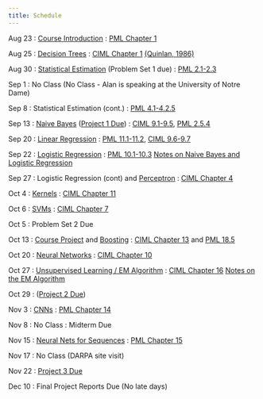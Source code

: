 ```yaml
---
title: Schedule
---
```


Aug 23
: [Course Introduction](https://github.com/aritter/CS-4641/raw/main/slides/introduction.pdf)
  : [PML Chapter 1](https://github.com/probml/pml-book/releases/latest/download/book1.pdf)

Aug 25
: [Decision Trees](https://github.com/aritter/CS-4641/raw/main/slides/dtrees.pdf)
  : [CIML Chapter 1](http://ciml.info/dl/v0_99/ciml-v0_99-ch01.pdf) [(Quinlan, 1986)](https://link.springer.com/content/pdf/10.1007/BF00116251.pdf)

Aug 30
: [Statistical Estimation](https://github.com/aritter/CS-4641/raw/main/slides/estimation.pdf) (Problem Set 1 due)
  : [PML 2.1-2.3](https://github.com/probml/pml-book/releases/latest/download/book1.pdf)

Sep 1
: No Class (No Class - Alan is speaking at the University of Notre Dame)

Sep 8
: Statistical Estimation (cont.)
  : [PML 4.1-4.2.5](https://github.com/probml/pml-book/releases/latest/download/book1.pdf)

Sep 13
: [Naive Bayes](https://github.com/aritter/CS-4641/raw/main/slides/naive_bayes.pdf) ([Project 1 Due](https://colab.research.google.com/drive/1ar34O8xpE_oRK5tjx22oRcKwsCtEE_LM))
  : [CIML 9.1-9.5](http://ciml.info/dl/v0_99/ciml-v0_99-ch09.pdf), [PML 2.5.4](https://github.com/probml/pml-book/releases/latest/download/book1.pdf)

Sep 20
: [Linear Regression](https://github.com/aritter/CS-4641/raw/main/slides/linear_regression.pdf)
  : [PML 11.1-11.2](https://github.com/probml/pml-book/releases/latest/download/book1.pdf), [CIML 9.6-9.7](http://ciml.info/dl/v0_99/ciml-v0_99-ch09.pdf)

Sep 22
: [Logistic Regression](https://github.com/aritter/CS-4641/raw/main/slides/logistic_regression.pdf)
  : [PML 10.1-10.3](https://github.com/probml/pml-book/releases/latest/download/book1.pdf) [Notes on Naive Bayes and Logistic Regression](http://www.cs.cmu.edu/~tom/mlbook/NBayesLogReg.pdf)

Sep 27
: Logistic Regression (cont) and [Perceptron](https://github.com/aritter/CS-4641/raw/main/slides/perceptron.pdf)
  : [CIML Chapter 4](http://ciml.info/dl/v0_99/ciml-v0_99-ch04.pdf)

Oct 4
: [Kernels](https://github.com/aritter/CS-4641/raw/main/slides/kernels.pdf)
  : [CIML Chapter 11](http://ciml.info/dl/v0_99/ciml-v0_99-ch11.pdf)

Oct 6
: [SVMs](https://github.com/aritter/CS-4641/raw/main/slides/svm.pdf)
  : [CIML Chapter 7](http://ciml.info/dl/v0_99/ciml-v0_99-ch07.pdf)
  
Oct 5
: Problem Set 2 Due

Oct 13
: [Course Project](https://github.com/aritter/CS-4641/raw/main/slides/project.pdf) and [Boosting](https://github.com/aritter/CS-4641/raw/main/slides/boosting.pdf)
  : [CIML Chapter 13](http://ciml.info/dl/v0_99/ciml-v0_99-ch13.pdf) and [PML 18.5](https://github.com/probml/pml-book/releases/latest/download/book1.pdf)

Oct 20
: [Neural Networks](https://github.com/aritter/CS-4641/raw/main/slides/nn.pdf)
  : [CIML Chapter 10](http://ciml.info/dl/v0_99/ciml-v0_99-ch10.pdf)

Oct 27
: [Unsupervised Learning / EM Algorithm](https://github.com/aritter/CS-4641/raw/main/slides/em.pdf)
  : [CIML Chapter 16](http://ciml.info/dl/v0_99/ciml-v0_99-ch16.pdf) [Notes on the EM Algorithm](http://cs229.stanford.edu/notes2021fall/cs229-notes8.pdf)

Oct 29
: ([Project 2 Due](https://colab.research.google.com/drive/1PP8DWYP73NEGZzuNv-ilabkJ8NuoLBR8?usp=sharing))

Nov 3
: [CNNs](https://github.com/aritter/CS-4641/raw/main/slides/cnn.pdf)
  : [PML Chapter 14](https://github.com/probml/pml-book/releases/latest/download/book1.pdf)

Nov 8
: No Class
  : Midterm Due

Nov 15
: [Neural Nets for Sequences](https://github.com/aritter/CS-4641/raw/main/slides/nn_text.pdf)
  : [PML Chapter 15](https://github.com/probml/pml-book/releases/latest/download/book1.pdf)

Nov 17
: No Class (DARPA site visit)

Nov 22
: [Project 3 Due](https://colab.research.google.com/drive/1bGqBipvK2cLrTv79P9R2XwoRC-fiSIzt)

Dec 10
: Final Project Reports Due (No late days)
